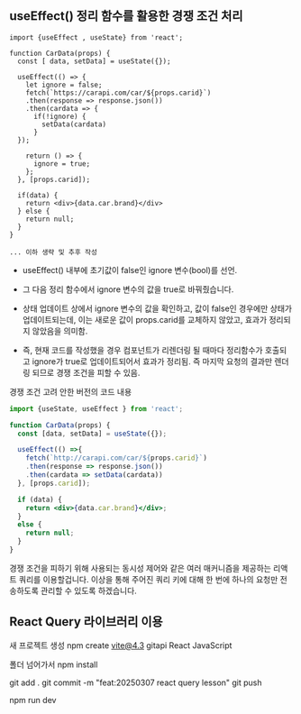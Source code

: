 ## useEffect() 정리 함수를 활용한 경쟁 조건 처리

```tsx
import {useEffect , useState} from 'react';

function CarData(props) {
  const [ data, setData] = useState({});

  useEffect(() => {
    let ignore = false;
    fetch(`https://carapi.com/car/${props.carid}`)
    .then(response => response.json())
    .then(cardata => {
      if(!ignore) {
        setData(cardata)
      }
  });
  
    return () => {
      ignore = true;
    };
  }, [props.carid]);

  if(data) {
    return <div>{data.car.brand}</div>
  } else {
    return null;
  }
}

... 이하 생략 및 추후 작성
```
- useEffect() 내부에 초기값이 false인 ignore 변수(bool)를 선언.
- 그 다음 정리 함수에서 ignore 변수의 값을 true로 바꿔줬습니다.
- 상태 업데이트 상에서 ignore 변수의 값을 확인하고, 값이 false인 경우에만 상태가 업데이트되는데, 이는 새로운 값이 props.carid를 교체하지 않았고, 효과가 정리되지 않았음을 의미함.

- 즉, 현재 코드를 작성했을 경우 컴포넌트가 리렌더링 될 때마다 정리함수가 호출되고 ignore가 true로 업데이트되어서 효과가 정리됨. 즉 마지막 요청의 결과만 렌더링 되므로 경쟁 조건을 피할 수 있음.

경쟁 조건 고려 안한 버전의 코드 내용

```jsx
import {useState, useEffect } from 'react';

function CarData(props) {
  const [data, setData] = useState({});

  useEffect(() =>{
    fetch(`http://carapi.com/car/${props.carid}`)
    .then(response => response.json())
    .then(cardata => setData(cardata))
  }, [props.carid]);

  if (data) {
    return <div>{data.car.brand}</div>;
  }
  else {
    return null;
  }
}
```

경쟁 조건을 피하기 위해 사용되는 동시성 제어와 같은 여러 매커니즘을 제공하는 리액트 쿼리를 이용할겁니다. 이상을 통해 주어진 쿼리 키에 대해 한 번에 하나의 요청만 전송하도록 관리할 수 있도록 하겠습니다.

## React Query 라이브러리 이용

새 프로젝트 생성
npm create vite@4.3
gitapi
React
JavaScript

폴더 넘어가서 npm install

git add .
git commit -m "feat:20250307 react query lesson"
git push

npm run dev














